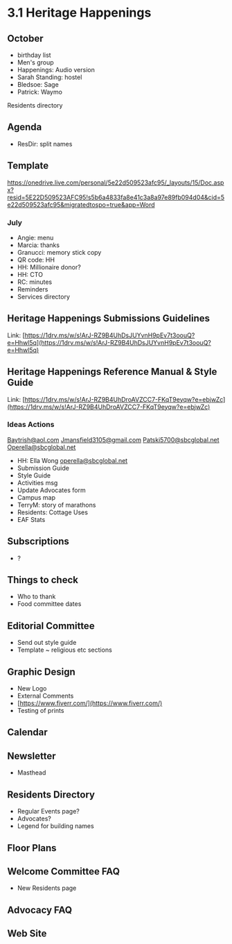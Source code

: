 # 3.1 Heritage Happenings


## October

* birthday list
* Men's group
* Happenings: Audio version
* Sarah Standing: hostel
* Bledsoe: Sage
* Patrick: Waymo

Residents directory

## Agenda

* ResDir: split names

## Template

https://onedrive.live.com/personal/5e22d509523afc95/_layouts/15/Doc.aspx?resid=5E22D509523AFC95!s5b6a4833fa8e41c3a8a97e89fb094d04&cid=5e22d509523afc95&migratedtospo=true&app=Word

### July

* Angie: menu
* Marcia: thanks
* Granucci: memory stick copy
* QR code: HH
* HH: Millionaire donor?
* HH: CTO
* RC: minutes
* Reminders
* Services directory

## Heritage Happenings Submissions Guidelines

Link: [https://1drv.ms/w/s!ArJ-RZ9B4UhDsJUYvnH9pEv7t3oouQ?e=Hhwl5q](https://1drv.ms/w/s!ArJ-RZ9B4UhDsJUYvnH9pEv7t3oouQ?e=Hhwl5q)

## Heritage Happenings Reference Manual & Style Guide

Link: [https://1drv.ms/w/s!ArJ-RZ9B4UhDroAVZCC7-FKqT9eyqw?e=ebjwZc](https://1drv.ms/w/s!ArJ-RZ9B4UhDroAVZCC7-FKqT9eyqw?e=ebjwZc)

### Ideas Actions

[Baytrish@aol.com](https://mail.google.com/mail/?view=cm&fs=1&tf=1&to=Baytrish@aol.com) [Jmansfield3105@gmail.com](https://mail.google.com/mail/?view=cm&fs=1&tf=1&to=Jmansfield3105@gmail.com) [Patski5700@sbcglobal.net](https://mail.google.com/mail/?view=cm&fs=1&tf=1&to=Patski5700@sbcglobal.net) [Operella@sbcglobal.net](https://mail.google.com/mail/?view=cm&fs=1&tf=1&to=Operella@sbcglobal.net)

* HH: Ella Wong [operella@sbcglobal.net](https://mail.google.com/mail/?view=cm&fs=1&tf=1&to=operella@sbcglobal.net)
* Submission Guide
* Style Guide
* Activities msg
* Update Advocates form
* Campus map
* TerryM: story of marathons
* Residents: Cottage Uses
* EAF Stats

## Subscriptions

* ?

## Things to check

* Who to thank
* Food committee dates

## Editorial Committee

* Send out style guide
* Template ~ religious etc sections

## Graphic Design

* New Logo
* External Comments
* [https://www.fiverr.com/](https://www.fiverr.com/)
* Testing of prints

## Calendar

## Newsletter

* Masthead

## Residents Directory

* Regular Events page?
* Advocates?
* Legend for building names

## Floor Plans

## Welcome Committee FAQ

* New Residents page

## Advocacy FAQ

## Web Site
